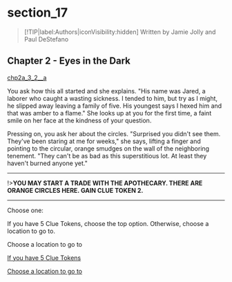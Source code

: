 
# section_17

>[!TIP|label:Authors|iconVisibility:hidden]
>Written by Jamie Jolly and Paul DeStefano

## Chapter 2 - Eyes in the Dark

[chp2a_3_2__a](../../decomp/app/src/main/res/raw/chp2a_3_2__a.mp3 ':include :type=audio')

You ask how this all started and she explains. "His name was Jared, a laborer who caught a wasting sickness. I tended to him, but try as I might, he slipped away leaving a family of five. His youngest says I hexed him and that was amber to a flame." She looks up at you for the first time, a faint smile on her face at the kindness of your question.

Pressing on, you ask her about the circles. "Surprised you didn't see them. They've been staring at me for weeks," she says, lifting a finger and pointing to the circular, orange smudges on the wall of the neighboring tenement. "They can't be as bad as this superstitious lot. At least they haven't burned anyone yet."

---

!>**YOU MAY START A TRADE WITH THE APOTHECARY.  THERE ARE ORANGE CIRCLES HERE.  GAIN CLUE TOKEN 2.** 

---


Choose one:

If you have 5 Clue Tokens, choose the top option. Otherwise, choose a location to go to.

Choose a location to go to

[If you have 5 Clue Tokens](output/chapter2/section_34.md)

[Choose a location to go to](output/chapter2/section_99.md)


